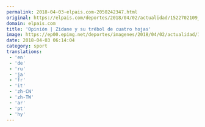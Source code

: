 ```yaml
---
permalink: 2018-04-03-elpais.com-2050242347.html
original: https://elpais.com/deportes/2018/04/02/actualidad/1522702109_158125.html#?ref=rss&format=simple&link=link
domain: elpais.com
title: 'Opinión | Zidane y su trébol de cuatro hojas'
image: https://ep00.epimg.net/deportes/imagenes/2018/04/02/actualidad/1522702109_158125_1522702311_rrss_normal.jpg
date: 2018-04-03 06:14:04
category: sport
translations: 
 - 'en'
 - 'de'
 - 'ru'
 - 'ja'
 - 'fr'
 - 'it'
 - 'zh-CN'
 - 'zh-TW'
 - 'ar'
 - 'pt'
 - 'hy'
---
```


